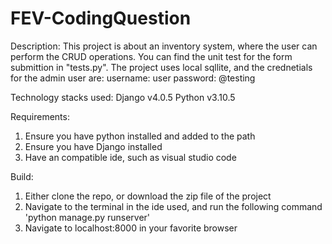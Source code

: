 # FEV-CodingQuestion
Description:
This project is about an inventory system, where the user can perform the CRUD operations. You can find the unit test for the form submittion in "tests.py". The project uses
local sqllite, and the crednetials for the admin user are:
username: user
password: @testing


Technology stacks used:
Django v4.0.5
Python v3.10.5



Requirements:
1. Ensure you have python installed and added to the path
2. Ensure you have Django installed
3. Have an compatible ide, such as visual studio code


Build:
1. Either clone the repo, or download the zip file of the project
2. Navigate to the terminal in the ide used, and run the following command 'python manage.py runserver'
3. Navigate to localhost:8000 in your favorite browser
